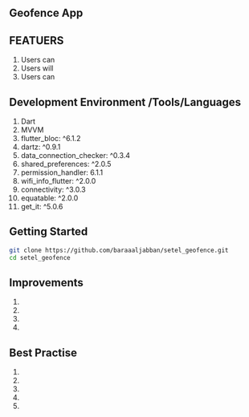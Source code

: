 ## Geofence App


## FEATUERS
1. Users can 
2. Users will 
3. Users can


## Development Environment /Tools/Languages
1. Dart 
2. MVVM
3. flutter_bloc: ^6.1.2
4. dartz: ^0.9.1
5. data_connection_checker: ^0.3.4
6. shared_preferences: ^2.0.5
7. permission_handler: 6.1.1
8. wifi_info_flutter: ^2.0.0
9. connectivity: ^3.0.3
10. equatable: ^2.0.0
10. get_it: ^5.0.6


## Getting Started
```bash
git clone https://github.com/baraaaljabban/setel_geofence.git
cd setel_geofence
```

## Improvements
1. 
2. 
3. 
4. 

## Best Practise
1. 
2. 
3. 
4. 
5. 




